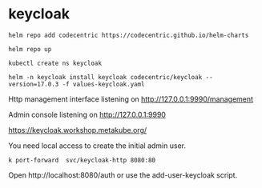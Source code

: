# keycloak

`helm repo add codecentric https://codecentric.github.io/helm-charts`

`helm repo up`

`kubectl create ns keycloak`

`helm -n keycloak install keycloak codecentric/keycloak --version=17.0.3 -f values-keycloak.yaml`

Http management interface listening on http://127.0.0.1:9990/management

Admin console listening on http://127.0.0.1:9990

https://keycloak.workshop.metakube.org/

You need local access to create the initial admin user.

`k port-forward  svc/keycloak-http 8080:80`

Open http://localhost:8080/auth
or use the add-user-keycloak script.
